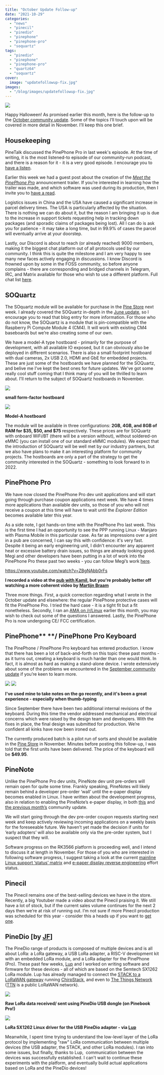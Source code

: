 ```yaml
---
title: "October Update Follow-up"
date: "2021-10-29"
categories: 
  - "news"
  - "pinecil"
  - "pinedio"
  - "pinephone"
  - "pinephone-pro"
  - "soquartz"
tags: 
  - "pinedio"
  - "pinephone"
  - "pinephone-pro"
  - "quartz64"
  - "soquartz"
cover: 
  image: "updatefollowup-fix.jpg"
images:
  - "/blog/images/updatefollowup-fix.jpg"
---
```


![](/blog/images/updatefollowup-fix.jpg)

Happy Halloween! As promised earlier this month, here is the follow-up to the [October community update](https://www.pine64.org/2021/10/15/october-update-introducing-the-pinephone-pro/). Some of the topics I’ll touch upon will be covered in more detail in November. I’ll keep this one brief. 

## Housekeeping 

PineTalk discussed the PinePhone Pro in last week's episode. At the time of writing, it is the most listened-to episode of our community-run podcast, and there is a reason for it - it is a very good episode. I encourage you to [have a listen](https://www.pine64.org/podcast/).  

Earlier this week we had a guest post about the creation of the [_Meet the PinePhone Pro_](https://youtu.be/wP2-6Z74W44) announcement trailer. If you’re interested in learning how the trailer was made, and which software was used during its production, then I invite you to [have a read](https://www.pine64.org/2021/10/27/how-meet-the-pinephone-pro-was-made/). 

Logistics issues in China and the USA have caused a significant increase in parcel delivery times. The USA is particularly affected by the situation. There is nothing we can do about it, but the reason I am bringing it up is due to the increase in support tickets requesting help in tracking down packages (and sporadic claims of packages being lost). All I can do is ask you for patience - it may take a long time, but in 99.9% of cases the parcel will eventually arrive at your doorstep. 

Lastly, our Discord is about to reach (or already reached) 9000 members, making it the biggest chat platform out of all protocols used by our community. I think this is quite the milestone and I am very happy to see many new faces actively engaging in discussions. I know Discord is frowned upon by some in the FOSS community, so before anyone complains - there are corresponding and bridged channels in Telegram, IRC, and Matrix available for those who wish to use a different platform. Full chat list [here](https://wiki.pine64.org/wiki/Main_Page#Chat_Platforms).  

## SOQuartz

The SOquartz module will be available for purchase in the [Pine Store](https://pine64.com/product-category/compute-and-ai-modules/) next week. I already covered the SOQuartz in-depth in the [June update](https://www.pine64.org/2021/06/15/june-update-new-hardware-and-more-on-the-way/), so I encourage you to read that blog entry for more information. For those who do not know, the SOQuartz is a module that is pin-compatible with the Raspberry Pi Compute Module 4 (CM4). It will work with existing CM4 baseboards but we’re also creating some of our own. 

We have a model-A type hostboard - primarily for the purpose of development, with all available IO exposed, but it can obviously also be deployed in different scenarios. There is also a small footprint hostboard with dual cameras, 2x USB 2.0, HDMI and GbE for embedded projects. These are just some of the hostboards we have planned for the SOQuartz, and belive me I’ve kept the best ones for future updates. We've got some really cool stuff coming that I think many of you will be thrilled to learn about. I'll return to the subject of SOQuartz hostboards in November.

![](/blog/images/photo_2021-10-29_07-56-17-2.jpg)

**small form-factor hostboard**

![](/blog/images/photo_2021-10-29_07-56-16.jpg)

**Model-A hostboard**

The module will be available in three configurations: **2GB, 4GB, and 8GB of RAM for $35, $50, and $75** respectively. These prices are for SOQuartz with onboard WiFi/BT (there will be a version without), without soldered-on eMMC (you can install one of our standard eMMC modules). We expect that the introduction of SOQuartz will be well met by our industry partners, but we also have plans to make it an interesting platform for community projects. The hostboards are only a part of the strategy to get the community interested in the SOQuartz - something to look forward to in 2022. 

## PinePhone Pro 

We have now closed the PinePhone Pro dev unit applications and will start going through purchase coupon applications next week. We have 4 times more applications than available dev units, so those of you who will not receive a coupon at this time will have to wait until the _Explorer Edition_ becomes available later this year. 

As a side note, I got hands-on time with the PinePhone Pro last week. This is the first time I had an opportunity to see the PPP running Linux - Manjaro with Plasma Mobile in this particular case. As far as impressions over a pint in a pub are concerned, I can say this with confidence: it's very fast. Despite it being an early engineering unit, I didn't encounter any apparent heat or excessive battery drain issues, so things are already looking good. Megi and other developers have been putting in a lot of work into the PinePhone Pro these past two weeks - you can follow Megi’s work [here](https://xnux.eu/log/).

https://www.youtube.com/watch?v=ZBgNAbb0rFs

**I recorded a video at the [pub with Kamil](https://twitter.com/LukaszErecinsk1/status/1451630271783112704), but you're probably better off watching a more coherent video by [Martijn Braam](https://twitter.com/braam_martijn)**

Three more things. First, a quick correction regarding what I wrote in the October update and elsewhere: the regular PinePhone protective cases will fit the PinePhone Pro. I tried the hard case - it is a tight fit but a fit nonetheless. Secondly, I ran an [AMA on /r/Linux](https://www.reddit.com/r/linux/comments/qald3w/pinephone_pro_was_announced_last_week_ama/) earlier this month, you may wish to check out some of the questions I answered. Lastly, the PinePhone Pro is now undergoing CE/ FCC certification. 

## PinePhone** **/ PinePhone Pro Keyboard

The PinePhone / PinePhone Pro keyboard has entered production. I know that there has been a lot of back-and-forth on this topic these past months - as it turns out, creating a keyboard is much harder than one would think. In fact, it is almost as hard as making a stand-alone device. I wrote extensively about some of the problems we encountered in the [September community update](https://www.pine64.org/2021/09/15/september-update-hurdles-and-successes/) if you’re keen to learn more.

![](/blog/images/ppp-kb2.png) ![](/blog/images/PPP-KB.png)

**I've used mine to take notes on the go recently, and it's been a great experience - especially when thumb-typing**

Since September there have been two additional internal revisions of the keyboard. During this time the vendor addressed mechanical and electrical concerns which were raised by the design team and developers. With the fixes in place, the final design was submitted for production. We’re confident all kinks have now been ironed out.

The currently produced batch is a pilot run of sorts and should be available in the [Pine Store](https://pine64.com/product-category/smartphone-accessories/) in November. Minutes before posting this follow-up, I was told that the first units have been delivered. The price of the keyboard will be **$49.95**.

## PineNote

Unlike the PinePhone Pro dev units, PineNote dev unit pre-orders will remain open for quite some time. Frankly speaking, PineNotes will likely remain behind a developer pre-order ‘wall’ until the e-paper display becomes enabled in Linux. I have written about the development progress, also in relation to enabling the PineNote’s e-paper display, in both [this](https://www.pine64.org/2021/10/15/october-update-introducing-the-pinephone-pro/) and [the previous month’s](https://www.pine64.org/2021/09/15/september-update-hurdles-and-successes/) community update. 

We will start going through the dev pre-order coupon requests starting next week and keep actively reviewing incoming applications on a weekly basis for the foreseeable future. We haven’t yet made the decision if units for ‘early adopters’ will also be available only via the pre-order system, but I suspect that they will. 

Software progress on the RK3566 platform is proceeding well, and I intend to discuss it at length in November. For those of you who are interested in following software progress, I suggest taking a look at the current [mainline Linux support ‘status’ matrix](https://wiki.pine64.org/wiki/Quartz64_Development) and [e-paper display reverse engineering](https://wiki.pine64.org/wiki/RK3566_EBC_Reverse-Engineering) effort status.

## Pinecil

The Pinecil remains one of the best-selling devices we have in the store. Recently, a big Youtuber made a video about the Pinecil praising it. We still have a lot of stock, but if the current sales volume continues for the next 2 days then we’re at risk of running out. I’m not sure if more Pinecil production was scheduled for this year - consider this a heads up if you want to [get one](https://pine64.com/product-category/pinecil/). 

## PineDio \[by [JF](https://twitter.com/codingfield)\] 

The PineDio range of products is composed of multiple devices and is all about LoRa: a LoRa gateway, a USB LoRa adapter, a RISC-V development kit with an embedded LoRa module, and a LoRa adapter for the PinePhone (Pro). These past few weeks, [Lup](https://twitter.com/MisterTechBlog) and I worked on writing software and firmware for these devices - all of which are based on the Semtech SX1262 LoRa module. Lup has already managed to connect the [STACK to a LoRaWAN gateway](https://lupyuen.github.io/articles/lorawan2) running [ChirpStack](https://www.chirpstack.io/), and even to [The Things Network](https://lupyuen.github.io/articles/ttn) ([TTN](https://www.thethingsnetwork.org/) is a public LoRaWAN network).

![](/blog/images/lora-raw-setup.jpg)

**Raw LoRa data received/ sent using PineDio USB dongle (on Pinebook Pro!)**

![](/blog/images/usb-pinedio2-768x1024.jpg)

**LoRa SX1262 Linux driver for the USB PineDio adapter - via [Lup](https://lupyuen.github.io/articles/usb?29#whats-next)**

Meanwhile, I spent time trying to understand the low-level layer of the LoRa protocol by implementing "raw" LoRa communication between multiple devices (the USB adapter, the STACK, and other LoRa modules). I ran into some issues, but finally, thanks to Lup,  communication between the devices was successfully established. I can't wait to continue these experiments with the platform, and eventually build actual applications based on LoRa and the PineDio devices!
